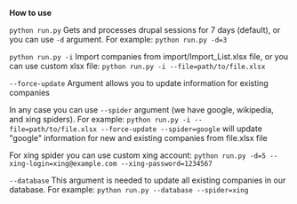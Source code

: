 **How to use**

`python run.py` Gets and processes drupal sessions for 7 days (default), 
or you can use `-d` argument. For example: `python run.py -d=3`

`python run.py -i` Import companies from import/Import_List.xlsx file, or you can use custom xlsx file:
`python run.py -i --file=path/to/file.xlsx`

`--force-update` Argument allows you to update information for existing companies

In any case you can use `--spider` argument (we have google, wikipedia, and xing spiders).
For example: `python run.py -i --file=path/to/file.xlsx --force-update --spider=google` 
will update "google" information for new and existing companies from file.xlsx file
 
For xing spider you can use custom xing account:
`python run.py -d=5 --xing-login=xing@example.com --xing-password=1234567`

`--database` This argument is needed to update all existing companies in our database.
For example: `python run.py --database --spider=xing`